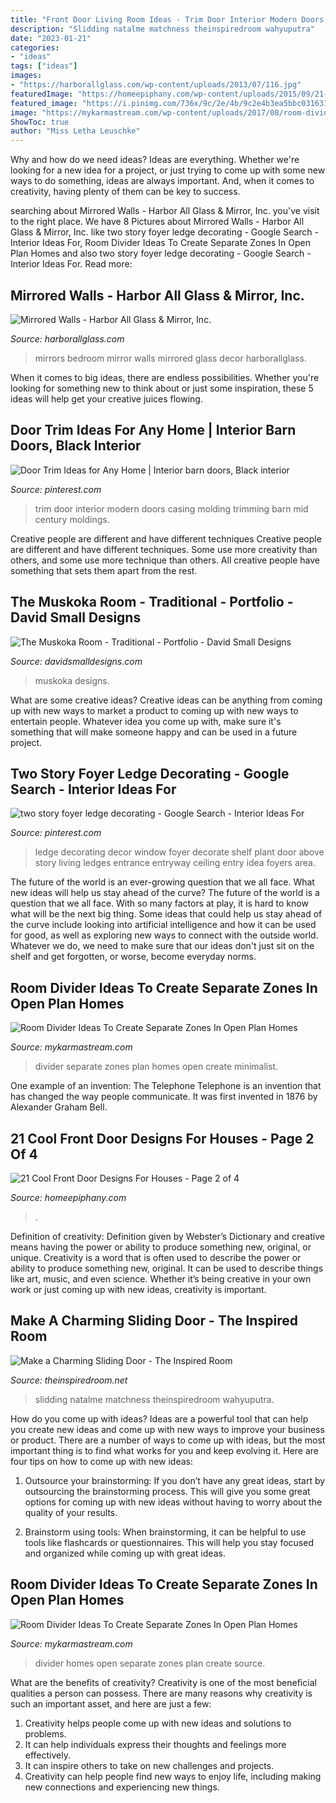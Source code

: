 ```yaml
---
title: "Front Door Living Room Ideas - Trim Door Interior Modern Doors Casing Molding Trimming Barn Mid Century Moldings"
description: "Slidding natalme matchness theinspiredroom wahyuputra"
date: "2023-01-21"
categories:
- "ideas"
tags: ["ideas"]
images:
- "https://harborallglass.com/wp-content/uploads/2013/07/116.jpg"
featuredImage: "https://homeepiphany.com/wp-content/uploads/2015/09/21-Cool-Front-Door-Designs-For-Houses-7.jpg"
featured_image: "https://i.pinimg.com/736x/9c/2e/4b/9c2e4b3ea5bbc0316315985931b93434--window-ledge-decor-plant-ledge-decorating.jpg"
image: "https://mykarmastream.com/wp-content/uploads/2017/08/room-divider-8.jpg"
ShowToc: true
author: "Miss Letha Leuschke"
---
```



Why and how do we need ideas?
Ideas are everything. Whether we're looking for a new idea for a project, or just trying to come up with some new ways to do something, ideas are always important. And, when it comes to creativity, having plenty of them can be key to success.

	

		
searching about Mirrored Walls - Harbor All Glass &amp; Mirror, Inc. you've visit to the right place. We have 8 Pictures about Mirrored Walls - Harbor All Glass &amp; Mirror, Inc. like two story foyer ledge decorating - Google Search - Interior Ideas For, Room Divider Ideas To Create Separate Zones In Open Plan Homes and also two story foyer ledge decorating - Google Search - Interior Ideas For. Read more:
		
    
## Mirrored Walls - Harbor All Glass &amp; Mirror, Inc.

<img loading=lazy src="https://harborallglass.com/wp-content/uploads/2013/07/116.jpg" onerror="this.onerror=null;this.src='https://tse4.mm.bing.net/th?id=OIP.3L8bKkbEqRSJNwrQJ2mO0QHaHW&amp;pid=15.1';" alt="Mirrored Walls - Harbor All Glass &amp; Mirror, Inc.">

_Source: harborallglass.com_

>mirrors bedroom mirror walls mirrored glass decor harborallglass. 

	

When it comes to big ideas, there are endless possibilities. Whether you're looking for something new to think about or just some inspiration, these 5 ideas will help get your creative juices flowing.

    
## Door Trim Ideas For Any Home | Interior Barn Doors, Black Interior

<img loading=lazy src="https://i.pinimg.com/736x/b5/89/4d/b5894d2647688061888d684ab6240aa2.jpg" onerror="this.onerror=null;this.src='https://tse3.mm.bing.net/th?id=OIP.Wpx33Zohg70iMnS5BFNIhQHaLJ&amp;pid=15.1';" alt="Door Trim Ideas for Any Home | Interior barn doors, Black interior">

_Source: pinterest.com_

>trim door interior modern doors casing molding trimming barn mid century moldings. 

	

Creative people are different and have different techniques
Creative people are different and have different techniques. Some use more creativity than others, and some use more technique than others. All creative people have something that sets them apart from the rest.

    
## The Muskoka Room - Traditional - Portfolio - David Small Designs

<img loading=lazy src="https://www.davidsmalldesigns.com/wp-content/uploads/2020/01/gallery-muskoka-room-06-1067x1600.jpg" onerror="this.onerror=null;this.src='https://tse2.mm.bing.net/th?id=OIP.Q733lmWOOLt3QqjqmMykcAHaLG&amp;pid=15.1';" alt="The Muskoka Room - Traditional - Portfolio - David Small Designs">

_Source: davidsmalldesigns.com_

>muskoka designs. 

	

What are some creative ideas?
Creative ideas can be anything from coming up with new ways to market a product to coming up with new ways to entertain people. Whatever idea you come up with, make sure it's something that will make someone happy and can be used in a future project.

    
## Two Story Foyer Ledge Decorating - Google Search - Interior Ideas For

<img loading=lazy src="https://i.pinimg.com/736x/9c/2e/4b/9c2e4b3ea5bbc0316315985931b93434--window-ledge-decor-plant-ledge-decorating.jpg" onerror="this.onerror=null;this.src='https://tse1.mm.bing.net/th?id=OIP.QYyW-8wqDtGD3rYoS3V6JwAAAA&amp;pid=15.1';" alt="two story foyer ledge decorating - Google Search - Interior Ideas For">

_Source: pinterest.com_

>ledge decorating decor window foyer decorate shelf plant door above story living ledges entrance entryway ceiling entry idea foyers area. 

	

The future of the world is an ever-growing question that we all face. What new ideas will help us stay ahead of the curve?
The future of the world is a question that we all face. With so many factors at play, it is hard to know what will be the next big thing. Some ideas that could help us stay ahead of the curve include looking into artificial intelligence and how it can be used for good, as well as exploring new ways to connect with the outside world. Whatever we do, we need to make sure that our ideas don't just sit on the shelf and get forgotten, or worse, become everyday norms.

    
## Room Divider Ideas To Create Separate Zones In Open Plan Homes

<img loading=lazy src="https://mykarmastream.com/wp-content/uploads/2017/08/room-divider-8.jpg" onerror="this.onerror=null;this.src='https://tse4.mm.bing.net/th?id=OIP.f7mojTYKrPp-eOfqo3uEOQHaK9&amp;pid=15.1';" alt="Room Divider Ideas To Create Separate Zones In Open Plan Homes">

_Source: mykarmastream.com_

>divider separate zones plan homes open create minimalist. 

	

One example of an invention: The Telephone
Telephone is an invention that has changed the way people communicate. It was first invented in 1876 by Alexander Graham Bell.

    
## 21 Cool Front Door Designs For Houses - Page 2 Of 4

<img loading=lazy src="https://homeepiphany.com/wp-content/uploads/2015/09/21-Cool-Front-Door-Designs-For-Houses-7.jpg" onerror="this.onerror=null;this.src='https://tse2.mm.bing.net/th?id=OIP.1GqgxwT1iu1zli4Wh89adQHaKd&amp;pid=15.1';" alt="21 Cool Front Door Designs For Houses - Page 2 of 4">

_Source: homeepiphany.com_

>. 

	

Definition of creativity: Definition given by Webster’s Dictionary and creative means having the power or ability to produce something new, original, or unique.
Creativity is a word that is often used to describe the power or ability to produce something new, original. It can be used to describe things like art, music, and even science. Whether it’s being creative in your own work or just coming up with new ideas, creativity is important.

    
## Make A Charming Sliding Door - The Inspired Room

<img loading=lazy src="https://theinspiredroom.net/wp-content/uploads/2012/01/laundry-room-makeover-sliding-door.jpg" onerror="this.onerror=null;this.src='https://tse4.mm.bing.net/th?id=OIP.8CMguHrLd9p2Shw_MQ7RCQHaLH&amp;pid=15.1';" alt="Make a Charming Sliding Door - The Inspired Room">

_Source: theinspiredroom.net_

>slidding natalme matchness theinspiredroom wahyuputra. 

	

How do you come up with ideas?
Ideas are a powerful tool that can help you create new ideas and come up with new ways to improve your business or product. There are a number of ways to come up with ideas, but the most important thing is to find what works for you and keep evolving it. Here are four tips on how to come up with new ideas:
1. Outsource your brainstorming: If you don’t have any great ideas, start by outsourcing the brainstorming process. This will give you some great options for coming up with new ideas without having to worry about the quality of your results.

2. Brainstorm using tools: When brainstorming, it can be helpful to use tools like flashcards or questionnaires. This will help you stay focused and organized while coming up with great ideas.


    
## Room Divider Ideas To Create Separate Zones In Open Plan Homes

<img loading=lazy src="https://mykarmastream.com/wp-content/uploads/2017/08/room-divider-10.jpg" onerror="this.onerror=null;this.src='https://tse1.mm.bing.net/th?id=OIP.HMLwVRvk_BoXqQ-27X7AMQHaQI&amp;pid=15.1';" alt="Room Divider Ideas To Create Separate Zones In Open Plan Homes">

_Source: mykarmastream.com_

>divider homes open separate zones plan create source. 

	

What are the benefits of creativity?
Creativity is one of the most beneficial qualities a person can possess. There are many reasons why creativity is such an important asset, and here are just a few: 
1. Creativity helps people come up with new ideas and solutions to problems. 
2. It can help individuals express their thoughts and feelings more effectively.
3. It can inspire others to take on new challenges and projects.
4. Creativity can help people find new ways to enjoy life, including making new connections and experiencing new things.

